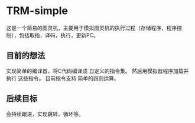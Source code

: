 # TRM-simple
这是一个简易的图灵机，主要用于模拟图灵机的执行过程（存储程序，程序控制），包括取指，译码，执行，更新PC。
## 目前的想法
实现简单的编译器，将C代码编译成 自定义的指令集。
然后用模拟器程序加载并执行 这些指令。
目前指令支持 简单的四则运算。
## 后续目标
会持续跟进，实现跳转、循环等。
